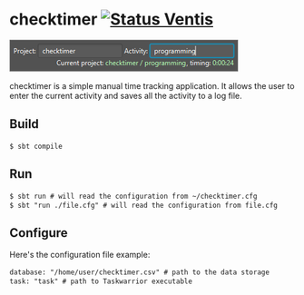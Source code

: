 checktimer [![Status Ventis][status-ventis]][andivionian-status-classifier]
==========

![checktimer screenshot][screenshot]

checktimer is a simple manual time tracking application. It allows the user to
enter the current activity and saves all the activity to a log file.

Build
-----

```console
$ sbt compile
```

Run
---

```console
$ sbt run # will read the configuration from ~/checktimer.cfg
$ sbt "run ./file.cfg" # will read the configuration from file.cfg
```

Configure
---------

Here's the configuration file example:

```
database: "/home/user/checktimer.csv" # path to the data storage
task: "task" # path to Taskwarrior executable
```

[andivionian-status-classifier]: https://github.com/ForNeVeR/andivionian-status-classifier#status-ventis-
[screenshot]: docs/screenshot.png
[status-ventis]: https://img.shields.io/badge/status-ventis-yellow.svg
